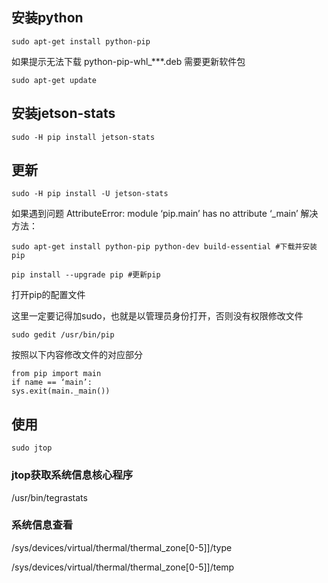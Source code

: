 
## 安装python

```shell
sudo apt-get install python-pip
```

如果提示无法下载 python-pip-whl_***.deb 需要更新软件包

```shell
sudo apt-get update
```

## 安装jetson-stats

```shell
sudo -H pip install jetson-stats
```

## 更新

```shell
sudo -H pip install -U jetson-stats
```

如果遇到问题 AttributeError: module ‘pip.main’ has no attribute ‘_main’ 解决方法：

```shell
sudo apt-get install python-pip python-dev build-essential #下载并安装pip
```

```shell
pip install --upgrade pip #更新pip
```

> 

打开pip的配置文件

这里一定要记得加sudo，也就是以管理员身份打开，否则没有权限修改文件

```shell
sudo gedit /usr/bin/pip
```

按照以下内容修改文件的对应部分

```shell
from pip import main
if name == ‘main’:
sys.exit(main._main())
```

## 使用

```shell
sudo jtop
```

### jtop获取系统信息核心程序

/usr/bin/tegrastats

### 系统信息查看

/sys/devices/virtual/thermal/thermal_zone[0-5]]/type

/sys/devices/virtual/thermal/thermal_zone[0-5]]/temp